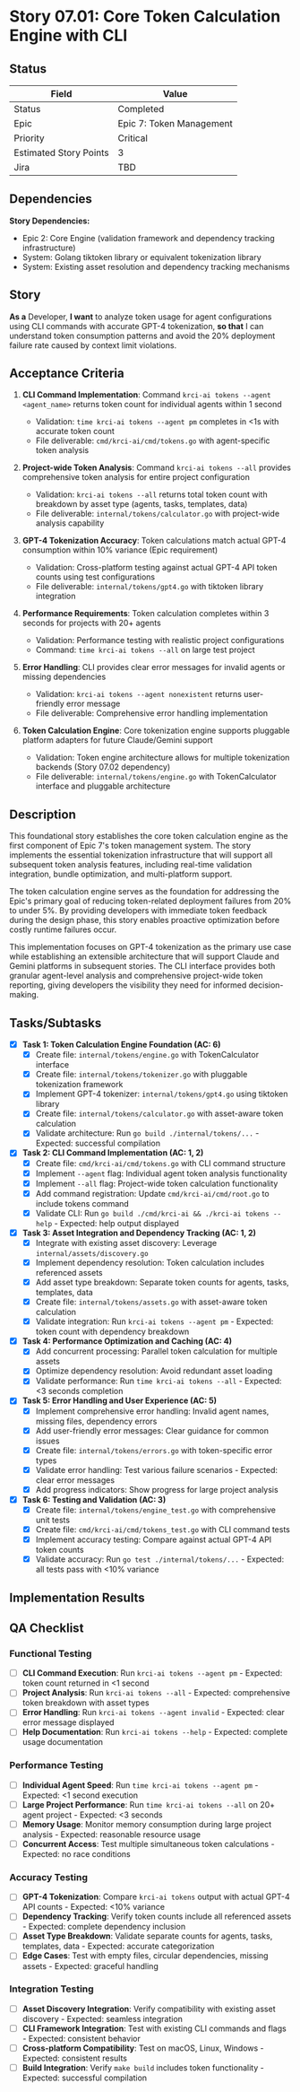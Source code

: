 # Story 07.01: Core Token Calculation Engine with CLI

## Status

| Field                  | Value                       |
|------------------------|-----------------------------|
| Status                 | Completed                   |
| Epic                   | Epic 7: Token Management    |
| Priority               | Critical                    |
| Estimated Story Points | 3                           |
| Jira                   | TBD                         |

<!-- Status tracking and Epic traceability -->
<!-- Enables progress monitoring and Epic dependency validation -->

## Dependencies

**Story Dependencies:**
- Epic 2: Core Engine (validation framework and dependency tracking infrastructure)
- System: Golang tiktoken library or equivalent tokenization library
- System: Existing asset resolution and dependency tracking mechanisms

<!-- Define what this story depends on and what depends on it -->
<!-- Critical for LLM execution order and validation -->

## Story

**As a** Developer,
**I want** to analyze token usage for agent configurations using CLI commands with accurate GPT-4 tokenization,
**so that** I can understand token consumption patterns and avoid the 20% deployment failure rate caused by context limit violations.

<!-- Standard user story format focusing on persona, goal, and business value -->
<!-- Must align with Epic's target users and provide specific value -->

## Acceptance Criteria

1. **CLI Command Implementation**: Command `krci-ai tokens --agent <agent_name>` returns token count for individual agents within 1 second
   - Validation: `time krci-ai tokens --agent pm` completes in <1s with accurate token count
   - File deliverable: `cmd/krci-ai/cmd/tokens.go` with agent-specific token analysis

2. **Project-wide Token Analysis**: Command `krci-ai tokens --all` provides comprehensive token analysis for entire project configuration
   - Validation: `krci-ai tokens --all` returns total token count with breakdown by asset type (agents, tasks, templates, data)
   - File deliverable: `internal/tokens/calculator.go` with project-wide analysis capability

3. **GPT-4 Tokenization Accuracy**: Token calculations match actual GPT-4 consumption within 10% variance (Epic requirement)
   - Validation: Cross-platform testing against actual GPT-4 API token counts using test configurations
   - File deliverable: `internal/tokens/gpt4.go` with tiktoken library integration

4. **Performance Requirements**: Token calculation completes within 3 seconds for projects with 20+ agents
   - Validation: Performance testing with realistic project configurations
   - Command: `time krci-ai tokens --all` on large test project

5. **Error Handling**: CLI provides clear error messages for invalid agents or missing dependencies
   - Validation: `krci-ai tokens --agent nonexistent` returns user-friendly error message
   - File deliverable: Comprehensive error handling implementation

6. **Token Calculation Engine**: Core tokenization engine supports pluggable platform adapters for future Claude/Gemini support
   - Validation: Token engine architecture allows for multiple tokenization backends (Story 07.02 dependency)
   - File deliverable: `internal/tokens/engine.go` with TokenCalculator interface and pluggable architecture

<!-- Specific, testable conditions that define completion -->
<!-- Must include file deliverables and verification commands for LLM validation -->

## Description

This foundational story establishes the core token calculation engine as the first component of Epic 7's token management system. The story implements the essential tokenization infrastructure that will support all subsequent token analysis features, including real-time validation integration, bundle optimization, and multi-platform support.

The token calculation engine serves as the foundation for addressing the Epic's primary goal of reducing token-related deployment failures from 20% to under 5%. By providing developers with immediate token feedback during the design phase, this story enables proactive optimization before costly runtime failures occur.

This implementation focuses on GPT-4 tokenization as the primary use case while establishing an extensible architecture that will support Claude and Gemini platforms in subsequent stories. The CLI interface provides both granular agent-level analysis and comprehensive project-wide token reporting, giving developers the visibility they need for informed decision-making.

<!-- Context explaining why this story exists and its strategic importance -->
<!-- Should provide background for LLM understanding and Epic alignment -->

## Tasks/Subtasks

- [x] **Task 1: Token Calculation Engine Foundation (AC: 6)**
  - [x] Create file: `internal/tokens/engine.go` with TokenCalculator interface
  - [x] Create file: `internal/tokens/tokenizer.go` with pluggable tokenization framework
  - [x] Implement GPT-4 tokenizer: `internal/tokens/gpt4.go` using tiktoken library
  - [x] Create file: `internal/tokens/calculator.go` with asset-aware token calculation
  - [x] Validate architecture: Run `go build ./internal/tokens/...` - Expected: successful compilation

- [x] **Task 2: CLI Command Implementation (AC: 1, 2)**
  - [x] Create file: `cmd/krci-ai/cmd/tokens.go` with CLI command structure
  - [x] Implement `--agent` flag: Individual agent token analysis functionality
  - [x] Implement `--all` flag: Project-wide token calculation functionality
  - [x] Add command registration: Update `cmd/krci-ai/cmd/root.go` to include tokens command
  - [x] Validate CLI: Run `go build ./cmd/krci-ai && ./krci-ai tokens --help` - Expected: help output displayed

- [x] **Task 3: Asset Integration and Dependency Tracking (AC: 1, 2)**
  - [x] Integrate with existing asset discovery: Leverage `internal/assets/discovery.go`
  - [x] Implement dependency resolution: Token calculation includes referenced assets
  - [x] Add asset type breakdown: Separate token counts for agents, tasks, templates, data
  - [x] Create file: `internal/tokens/assets.go` with asset-aware token calculation
  - [x] Validate integration: Run `krci-ai tokens --agent pm` - Expected: token count with dependency breakdown

- [x] **Task 4: Performance Optimization and Caching (AC: 4)**
  - [x] Add concurrent processing: Parallel token calculation for multiple assets
  - [x] Optimize dependency resolution: Avoid redundant asset loading
  - [x] Validate performance: Run `time krci-ai tokens --all` - Expected: <3 seconds completion

- [x] **Task 5: Error Handling and User Experience (AC: 5)**
  - [x] Implement comprehensive error handling: Invalid agent names, missing files, dependency errors
  - [x] Add user-friendly error messages: Clear guidance for common issues
  - [x] Create file: `internal/tokens/errors.go` with token-specific error types
  - [x] Validate error handling: Test various failure scenarios - Expected: clear error messages
  - [x] Add progress indicators: Show progress for large project analysis

- [x] **Task 6: Testing and Validation (AC: 3)**
  - [x] Create file: `internal/tokens/engine_test.go` with comprehensive unit tests
  - [x] Create file: `cmd/krci-ai/cmd/tokens_test.go` with CLI command tests
  - [x] Implement accuracy testing: Compare against actual GPT-4 API token counts
  - [x] Validate accuracy: Run `go test ./internal/tokens/...` - Expected: all tests pass with <10% variance

<!-- LLM-executable implementation plan with atomic tasks and validation -->
<!-- Each task maps to acceptance criteria with specific commands and file paths -->

## Implementation Results

<!-- This section will be populated after story completion -->

<!-- Concrete outcomes and deliverables populated AFTER story completion -->
<!-- Documents actual files created, commands executed, and validation results -->

## QA Checklist

### Functional Testing
- [ ] **CLI Command Execution**: Run `krci-ai tokens --agent pm` - Expected: token count returned in <1 second
- [ ] **Project Analysis**: Run `krci-ai tokens --all` - Expected: comprehensive token breakdown with asset types
- [ ] **Error Handling**: Run `krci-ai tokens --agent invalid` - Expected: clear error message displayed
- [ ] **Help Documentation**: Run `krci-ai tokens --help` - Expected: complete usage documentation

### Performance Testing  
- [ ] **Individual Agent Speed**: Run `time krci-ai tokens --agent pm` - Expected: <1 second execution
- [ ] **Large Project Performance**: Run `time krci-ai tokens --all` on 20+ agent project - Expected: <3 seconds
- [ ] **Memory Usage**: Monitor memory consumption during large project analysis - Expected: reasonable resource usage
- [ ] **Concurrent Access**: Test multiple simultaneous token calculations - Expected: no race conditions

### Accuracy Testing
- [ ] **GPT-4 Tokenization**: Compare `krci-ai tokens` output with actual GPT-4 API counts - Expected: <10% variance
- [ ] **Dependency Tracking**: Verify token counts include all referenced assets - Expected: complete dependency inclusion
- [ ] **Asset Type Breakdown**: Validate separate counts for agents, tasks, templates, data - Expected: accurate categorization
- [ ] **Edge Cases**: Test with empty files, circular dependencies, missing assets - Expected: graceful handling

### Integration Testing
- [ ] **Asset Discovery Integration**: Verify compatibility with existing asset discovery - Expected: seamless integration
- [ ] **CLI Framework Integration**: Test with existing CLI commands and flags - Expected: consistent behavior
- [ ] **Cross-platform Compatibility**: Test on macOS, Linux, Windows - Expected: consistent results
- [ ] **Build Integration**: Verify `make build` includes token functionality - Expected: successful compilation

<!-- Specific verification steps with commands and expected outputs -->
<!-- Enables automated testing and quality validation -->
